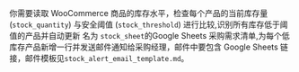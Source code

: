 你需要读取 WooCommerce 商品的库存水平，检查每个产品的当前库存量 (`stock_quantity`) 与安全阈值 (`stock_threshold`) 进行比较,识别所有库存低于阈值的产品并自动更新 名为 `stock_sheet`的Google Sheets 采购需求清单,为每个低库存产品新增一行并发送邮件通知给采购经理，邮件中要包含 Google Sheets 链接，邮件模板见`stock_alert_email_template.md`。